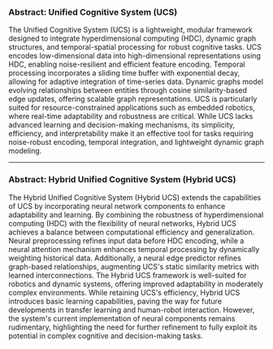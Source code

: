 ### Abstract: Unified Cognitive System (UCS)

The Unified Cognitive System (UCS) is a lightweight, modular framework designed to integrate hyperdimensional computing (HDC), dynamic graph structures, and temporal-spatial processing for robust cognitive tasks. UCS encodes low-dimensional data into high-dimensional representations using HDC, enabling noise-resilient and efficient feature encoding. Temporal processing incorporates a sliding time buffer with exponential decay, allowing for adaptive integration of time-series data. Dynamic graphs model evolving relationships between entities through cosine similarity-based edge updates, offering scalable graph representations. UCS is particularly suited for resource-constrained applications such as embedded robotics, where real-time adaptability and robustness are critical. While UCS lacks advanced learning and decision-making mechanisms, its simplicity, efficiency, and interpretability make it an effective tool for tasks requiring noise-robust encoding, temporal integration, and lightweight dynamic graph modeling.

---

### Abstract: Hybrid Unified Cognitive System (Hybrid UCS)

The Hybrid Unified Cognitive System (Hybrid UCS) extends the capabilities of UCS by incorporating neural network components to enhance adaptability and learning. By combining the robustness of hyperdimensional computing (HDC) with the flexibility of neural networks, Hybrid UCS achieves a balance between computational efficiency and generalization. Neural preprocessing refines input data before HDC encoding, while a neural attention mechanism enhances temporal processing by dynamically weighting historical data. Additionally, a neural edge predictor refines graph-based relationships, augmenting UCS's static similarity metrics with learned interconnections. The Hybrid UCS framework is well-suited for robotics and dynamic systems, offering improved adaptability in moderately complex environments. While retaining UCS's efficiency, Hybrid UCS introduces basic learning capabilities, paving the way for future developments in transfer learning and human-robot interaction. However, the system's current implementation of neural components remains rudimentary, highlighting the need for further refinement to fully exploit its potential in complex cognitive and decision-making tasks.

